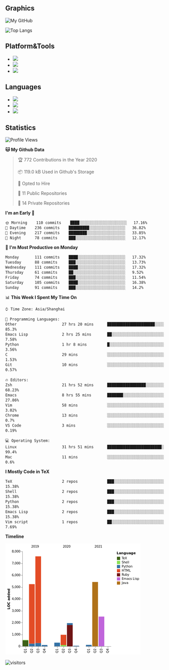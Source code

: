 ## Graphics

![My GitHub](https://github-readme-stats.vercel.app/api?username=SteamedFish&count_private=true&show_icons=true&theme=buefy&include_all_commits=false)

![Top Langs](https://github-readme-stats.vercel.app/api/top-langs/?username=SteamedFish&theme=buefy&hide=ruby&count_private=true&show_icons=true&layout=compact)

## Platform&Tools

* [![](https://img.shields.io/badge/ArchLinux--purple?style=flat-square&logo=ArchLinux)](https://www.archlinux.org/)
* [![](https://img.shields.io/badge/Gentoo-testing-purple?style=flat-square&logo=Gentoo)](https://www.gentoo.org/)
* [![](https://img.shields.io/badge/Doom%20Emacs-28-blue?style=flat-square&logo=Gnu%20emacs&logoColor=white)](https://www.gnu.org/software/emacs/)

## Languages

* [![](https://img.shields.io/badge/-Python-3776AB?style=flat-square&logo=python&logoColor=white)](https://www.python.org/)
* [![](https://img.shields.io/badge/-Bash-00ADD8?style=flat-square&logo=Gnu-bash&logoColor=white)](https://www.gnu.org/software/bash/)
* [![](https://img.shields.io/badge/-Go-00ADD8?style=flat-square&logo=go&logoColor=white)](https://golang.org/)

## Statistics

<!--START_SECTION:waka-->
![Profile Views](http://img.shields.io/badge/Profile%20Views-4-blue)

**🐱 My Github Data** 

> 🏆 772 Contributions in the Year 2020
 > 
> 📦 119.0 kB Used in Github's Storage 
 > 
> 💼 Opted to Hire
 > 
> 📜 11 Public Repositories
 > 
> 🔑 14 Private Repositories 

**I'm an Early 🐤** 

```text
🌞 Morning    110 commits    ████░░░░░░░░░░░░░░░░░░░░░   17.16% 
🌆 Daytime    236 commits    █████████░░░░░░░░░░░░░░░░   36.82% 
🌃 Evening    217 commits    ████████░░░░░░░░░░░░░░░░░   33.85% 
🌙 Night      78 commits     ███░░░░░░░░░░░░░░░░░░░░░░   12.17%

```
📅 **I'm Most Productive on Monday** 

```text
Monday       111 commits    ████░░░░░░░░░░░░░░░░░░░░░   17.32% 
Tuesday      88 commits     ███░░░░░░░░░░░░░░░░░░░░░░   13.73% 
Wednesday    111 commits    ████░░░░░░░░░░░░░░░░░░░░░   17.32% 
Thursday     61 commits     ██░░░░░░░░░░░░░░░░░░░░░░░   9.52% 
Friday       74 commits     ███░░░░░░░░░░░░░░░░░░░░░░   11.54% 
Saturday     105 commits    ████░░░░░░░░░░░░░░░░░░░░░   16.38% 
Sunday       91 commits     ███░░░░░░░░░░░░░░░░░░░░░░   14.2%

```


📊 **This Week I Spent My Time On** 

```text
⌚︎ Time Zone: Asia/Shanghai

💬 Programming Languages: 
Other                    27 hrs 20 mins      █████████████████████░░░░   85.3% 
Emacs Lisp               2 hrs 25 mins       ██░░░░░░░░░░░░░░░░░░░░░░░   7.58% 
Python                   1 hr 8 mins         █░░░░░░░░░░░░░░░░░░░░░░░░   3.56% 
C                        29 mins             ░░░░░░░░░░░░░░░░░░░░░░░░░   1.53% 
Git                      10 mins             ░░░░░░░░░░░░░░░░░░░░░░░░░   0.57%

🔥 Editors: 
Zsh                      21 hrs 52 mins      █████████████████░░░░░░░░   68.23% 
Emacs                    8 hrs 55 mins       ███████░░░░░░░░░░░░░░░░░░   27.86% 
Vim                      58 mins             ░░░░░░░░░░░░░░░░░░░░░░░░░   3.02% 
Chrome                   13 mins             ░░░░░░░░░░░░░░░░░░░░░░░░░   0.7% 
VS Code                  3 mins              ░░░░░░░░░░░░░░░░░░░░░░░░░   0.19%

💻 Operating System: 
Linux                    31 hrs 51 mins      ████████████████████████░   99.4% 
Mac                      11 mins             ░░░░░░░░░░░░░░░░░░░░░░░░░   0.6%

```

**I Mostly Code in TeX** 

```text
TeX                      2 repos             ███░░░░░░░░░░░░░░░░░░░░░░   15.38% 
Shell                    2 repos             ███░░░░░░░░░░░░░░░░░░░░░░   15.38% 
Python                   2 repos             ███░░░░░░░░░░░░░░░░░░░░░░   15.38% 
Emacs Lisp               2 repos             ███░░░░░░░░░░░░░░░░░░░░░░   15.38% 
Vim script               1 repos             ██░░░░░░░░░░░░░░░░░░░░░░░   7.69%

```


**Timeline**

![Chart not found](https://github.com/SteamedFish/SteamedFish/blob/master/charts/bar_graph.png) 


<!--END_SECTION:waka-->

![visitors](https://visitor-badge.laobi.icu/badge?page_id=SteamedFish.SteamedFish)
